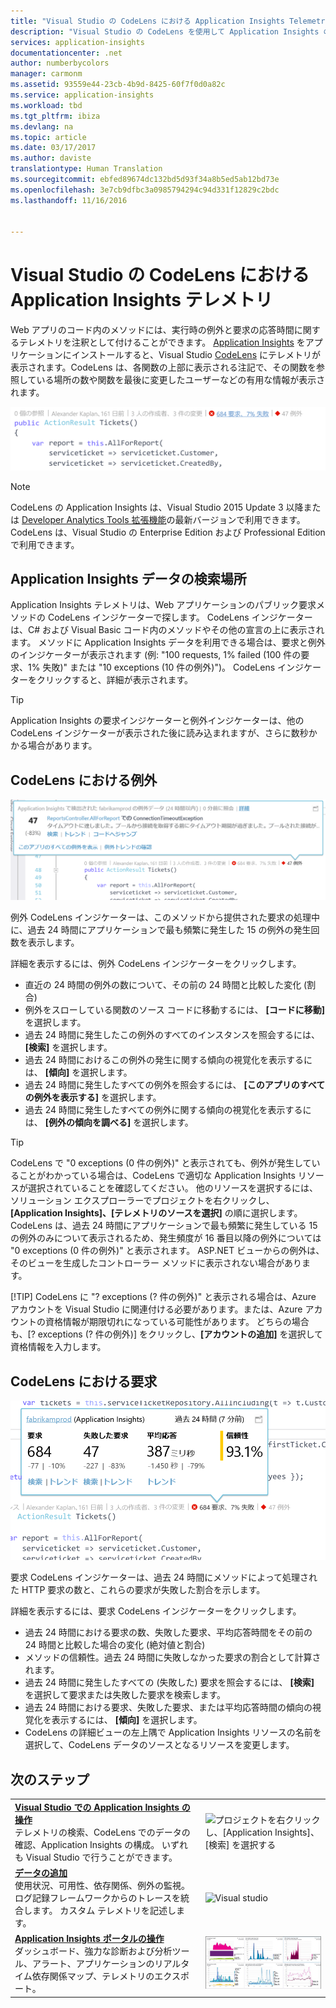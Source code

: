 ```yaml
---
title: "Visual Studio の CodeLens における Application Insights Telemetry | Microsoft Docs"
description: "Visual Studio の CodeLens を使用して Application Insights の要求と例外のテレメトリにすばやくアクセスします。"
services: application-insights
documentationcenter: .net
author: numberbycolors
manager: carmonm
ms.assetid: 93559e44-23cb-4b9d-8425-60f7f0d0a82c
ms.service: application-insights
ms.workload: tbd
ms.tgt_pltfrm: ibiza
ms.devlang: na
ms.topic: article
ms.date: 03/17/2017
ms.author: daviste
translationtype: Human Translation
ms.sourcegitcommit: ebfed89674dc132bd5d93f34a8b5ed5ab12bd73e
ms.openlocfilehash: 3e7cb9dfbc3a0985794294c94d331f12829c2bdc
ms.lasthandoff: 11/16/2016


---
```

# <a name="application-insights-telemetry-in-visual-studio-codelens"></a>Visual Studio の CodeLens における Application Insights テレメトリ
Web アプリのコード内のメソッドには、実行時の例外と要求の応答時間に関するテレメトリを注釈として付けることができます。 [ Application Insights](app-insights-overview.md) をアプリケーションにインストールすると、Visual Studio [CodeLens](https://msdn.microsoft.com/library/dn269218.aspx) にテレメトリが表示されます。CodeLens は、各関数の上部に表示される注記で、その関数を参照している場所の数や関数を最後に変更したユーザーなどの有用な情報が表示されます。

![CodeLens](./media/app-insights-visual-studio-codelens/codelens-overview.png)

> [!NOTE]
> CodeLens の Application Insights は、Visual Studio 2015 Update 3 以降または [Developer Analytics Tools 拡張機能](https://visualstudiogallery.msdn.microsoft.com/82367b81-3f97-4de1-bbf1-eaf52ddc635a)の最新バージョンで利用できます。 CodeLens は、Visual Studio の Enterprise Edition および Professional Edition で利用できます。
> 
> 

## <a name="where-to-find-application-insights-data"></a>Application Insights データの検索場所
Application Insights テレメトリは、Web アプリケーションのパブリック要求メソッドの CodeLens インジケーターで探します。 CodeLens インジケーターは、C# および Visual Basic コード内のメソッドやその他の宣言の上に表示されます。 メソッドに Application Insights データを利用できる場合は、要求と例外のインジケーターが表示されます (例: "100 requests, 1% failed (100 件の要求、1% 失敗)" または "10 exceptions (10 件の例外)")。 CodeLens インジケーターをクリックすると、詳細が表示されます。 

> [!TIP]
> Application Insights の要求インジケーターと例外インジケーターは、他の CodeLens インジケーターが表示された後に読み込まれますが、さらに数秒かかる場合があります。
> 
> 

## <a name="exceptions-in-codelens"></a>CodeLens における例外
![TBD](./media/app-insights-visual-studio-codelens/codelens-exceptions.png)

例外 CodeLens インジケーターは、このメソッドから提供された要求の処理中に、過去 24 時間にアプリケーションで最も頻繁に発生した 15 の例外の発生回数を表示します。

詳細を表示するには、例外 CodeLens インジケーターをクリックします。

* 直近の 24 時間の例外の数について、その前の 24 時間と比較した変化 (割合)
* 例外をスローしている関数のソース コードに移動するには、 **[コードに移動]** を選択します。
* 過去 24 時間に発生したこの例外のすべてのインスタンスを照会するには、 **[検索]** を選択します。
* 過去 24 時間におけるこの例外の発生に関する傾向の視覚化を表示するには、 **[傾向]** を選択します。
* 過去 24 時間に発生したすべての例外を照会するには、 **[このアプリのすべての例外を表示する]** を選択します。
* 過去 24 時間に発生したすべての例外に関する傾向の視覚化を表示するには、 **[例外の傾向を調べる]** を選択します。 

> [!TIP]
> CodeLens で "0 exceptions (0 件の例外)" と表示されても、例外が発生していることがわかっている場合は、CodeLens で適切な Application Insights リソースが選択されていることを確認してください。 他のリソースを選択するには、ソリューション エクスプローラーでプロジェクトを右クリックし、**[Application Insights]、[テレメトリのソースを選択]** の順に選択します。 CodeLens は、過去 24 時間にアプリケーションで最も頻繁に発生している 15 の例外のみについて表示されるため、発生頻度が 16 番目以降の例外については "0 exceptions (0 件の例外)" と表示されます。 ASP.NET ビューからの例外は、そのビューを生成したコントローラー メソッドに表示されない場合があります。
> 
> [!TIP]
> CodeLens に "? exceptions (? 件の例外)" と表示される場合は、Azure アカウントを Visual Studio に関連付ける必要があります。または、Azure アカウントの資格情報が期限切れになっている可能性があります。 どちらの場合も、[? exceptions (? 件の例外)] をクリックし、**[アカウントの追加]** を選択して資格情報を入力します。
> 
> 

## <a name="requests-in-codelens"></a>CodeLens における要求
![TBD](./media/app-insights-visual-studio-codelens/codelens-requests.png)

要求 CodeLens インジケーターは、過去 24 時間にメソッドによって処理された HTTP 要求の数と、これらの要求が失敗した割合を示します。

詳細を表示するには、要求 CodeLens インジケーターをクリックします。

* 過去 24 時間における要求の数、失敗した要求、平均応答時間をその前の 24 時間と比較した場合の変化 (絶対値と割合)
* メソッドの信頼性。過去 24 時間に失敗しなかった要求の割合として計算されます。
* 過去 24 時間に発生したすべての (失敗した) 要求を照会するには、 **[検索]** を選択して要求または失敗した要求を検索します。
* 過去 24 時間における要求、失敗した要求、または平均応答時間の傾向の視覚化を表示するには、 **[傾向]** を選択します。
* CodeLens の詳細ビューの左上隅で Application Insights リソースの名前を選択して、CodeLens データのソースとなるリソースを変更します。

## <a name="next"></a>次のステップ
|  |  |
| --- | --- |
| **[Visual Studio での Application Insights の操作](app-insights-visual-studio.md)**<br/>テレメトリの検索、CodeLens でのデータの確認、Application Insights の構成。 いずれも Visual Studio で行うことができます。 |![プロジェクトを右クリックし、[Application Insights]、[検索] を選択する](./media/app-insights-visual-studio-codelens/34.png) |
| **[データの追加](app-insights-asp-net-more.md)**<br/>使用状況、可用性、依存関係、例外の監視。 ログ記録フレームワークからのトレースを統合します。 カスタム テレメトリを記述します。 |![Visual studio](./media/app-insights-visual-studio-codelens/64.png) |
| **[Application Insights ポータルの操作](app-insights-dashboards.md)**<br/>ダッシュボード、強力な診断および分析ツール、アラート、アプリケーションのリアルタイム依存関係マップ、テレメトリのエクスポート。 |![Visual studio](./media/app-insights-visual-studio-codelens/62.png) |


